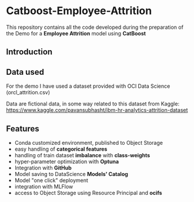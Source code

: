 # Catboost-Employee-Attrition
This repository contains all the code developed during the preparation of the Demo for a **Employee Attrition** model using **CatBoost**

## Introduction

## Data used
For the demo I have used a dataset provided with OCI Data Science (orcl_attrition.csv)

Data are fictional data, in some way related to this dataset from Kaggle: https://www.kaggle.com/pavansubhasht/ibm-hr-analytics-attrition-dataset

## Features
* Conda customized environment, published to Object Storage
* easy handling of **categorical features**
* handling of train dataset **imbalance** with **class-weights**
* hyper-parameter optimization with **Optuna** 
* Integration with **GitHub**
* Model saving to DataScience **Models' Catalog**
* Model "one click" deployment
* integration with MLFlow
* access to Object Storage using Resource Principal and **ocifs**
